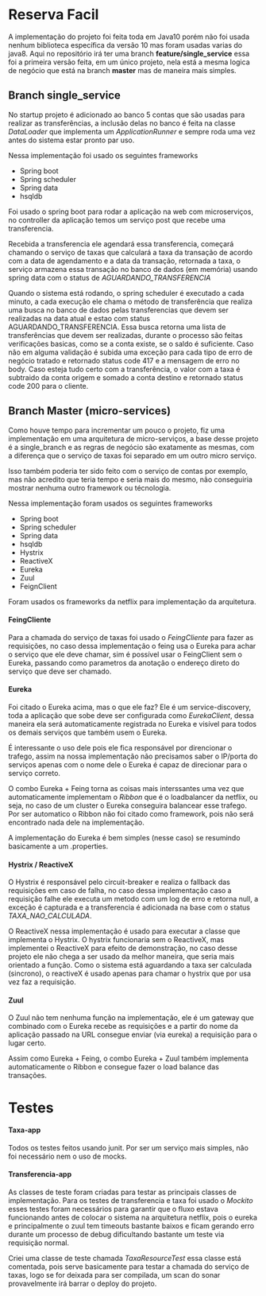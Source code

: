 # Reserva Facil

A implementação do projeto foi feita toda em Java10 porém não foi usada nenhum biblioteca específica da versão 10 mas foram usadas varias do java8.
Aqui no repositório irá ter uma branch  **feature/single_service** essa foi a primeira versão feita, em um único projeto, nela está a mesma logica de negócio que está na branch **master** mas de maneira mais simples. 

## Branch single_service

No startup projeto é adicionado ao banco 5 contas que são usadas para realizar as transferências, a inclusão delas no banco é feita na classe *DataLoader* que implementa um *ApplicationRunner* e sempre roda uma vez antes do sistema estar pronto par uso.

Nessa implementação foi usado os seguintes frameworks
* Spring boot
* Spring scheduler
* Spring data
* hsqldb

Foi usado o spring boot para rodar a aplicação na web com microserviços, no controller da aplicação temos um serviço post que recebe uma transferencia.

Recebida a transferencia ele agendará essa transferencia, começará chamando o serviço de taxas que calculará a taxa da transação de acordo com a data de agendamento e a data da transação, retornada a taxa, o serviço armazena essa transação no banco de dados (em memória) usando spring data com o status de *AGUARDANDO_TRANSFERENCIA*

Quando o sistema está rodando, o spring scheduler é executado a cada minuto, a cada execução ele chama o método de transferência que realiza uma busca no banco de dados pelas transferencias que devem ser realizadas na data atual e estao com status AGUARDANDO_TRANSFERENCIA. 
Essa busca retorna uma lista de transferências que devem ser realizadas, durante o processo são feitas verificações basicas, como se a conta existe, se o saldo é suficiente. 
Caso não em alguma validação é subida uma exceção para cada tipo de erro de negócio tratado e retornado status code 417 e a mensagem de erro no body.
Caso esteja tudo certo com a transferência, o valor com a taxa é subtraido da conta origem e somado a conta destino e retornado status code 200 para o cliente.

## Branch Master (micro-services)

Como houve tempo para incrementar um pouco o projeto, fiz uma implementação em uma arquitetura de micro-serviços, a base desse projeto é a single_branch e as regras de negócio são exatamente as mesmas, com a diferença que o serviço de taxas foi separado em um outro micro serviço. 

Isso também poderia ter sido feito com o serviço de contas por exemplo, mas não acredito que teria tempo e seria mais do mesmo, não conseguiria mostrar nenhuma outro framework ou técnologia.

Nessa implementação foram usados os seguintes frameworks
* Spring boot
* Spring scheduler
* Spring data
* hsqldb
* Hystrix
* ReactiveX
* Eureka
* Zuul
* FeignClient

Foram usados os frameworks da netflix para implementação da arquitetura. 
#### FeingCliente
Para a chamada do serviço de taxas foi usado o *FeingCliente* para fazer as requisições, no caso dessa implementação o feing usa o Eureka para achar o serviço que ele deve chamar, sim é possível usar o FeingClient sem o Eureka, passando como parametros da anotação o endereço direto do serviço que deve ser chamado.

#### Eureka
Foi citado o Eureka acima, mas o que ele faz? Ele é um service-discovery, toda a aplicação que sobe deve ser configurada como *EurekaClient*, dessa maneira ela será automaticamente registrada no Eureka e visível para todos os demais serviços que também usem o Eureka. 

É interessante o uso dele pois ele fica responsável por direncionar o trafego, assim na nossa implementação não precisamos saber o IP/porta do serviços apenas com o nome dele o Eureka é capaz de direcionar para o serviço correto.

O combo Eureka + Feing torna as coisas mais interssantes uma vez que automaticamente implementam o *Ribbon* que é o loadbalancer da netflix, ou seja, no caso de um cluster o Eureka conseguira balancear esse trafego.  Por ser automatico o Ribbon não foi citado como framework, pois não será encontrado nada dele na implementação.

A implementação do Eureka é bem simples (nesse caso) se resumindo basicamente a um .properties.

#### Hystrix / ReactiveX

O Hystrix é responsável pelo circuit-breaker e realiza o fallback das requisições em caso de falha, no caso dessa implementação caso a requisição falhe ele executa um metodo com um log de erro e retorna null, a exceção é capturada e a transferencia é adicionada na base com o status *TAXA_NAO_CALCULADA*.

O ReactiveX nessa implementação é usado para executar a classe que implementa o Hystrix. O hystrix funcionaria sem o ReactiveX, mas implementei o ReactiveX para efeito de demonstração, no caso desse projeto ele não chega a ser usado da melhor maneira, que seria mais orientado a função. Como o sistema está aguardando a taxa ser calculada (sincrono), o reactiveX é usado apenas para chamar o hystrix que por usa vez faz a requisição.

#### Zuul
O Zuul não tem nenhuma função na implementação, ele é um gateway que combinado com o Eureka recebe as requisições e a partir do nome da aplicação passado na URL consegue enviar (via eureka) a requisição para o lugar certo. 

Assim como Eureka + Feing, o combo Eureka + Zuul também implementa automaticamente o Ribbon e consegue fazer o load balance das transações.

# Testes

#### Taxa-app
Todos os testes feitos usando junit. Por ser um serviço mais simples, não foi necessário nem o uso de mocks.

#### Transferencia-app
As classes de teste foram criadas para testar as principais classes de implementação. 
Para os testes de transferencia e taxa foi usado o *Mockito* esses testes foram necessários para garantir que o fluxo estava funcionando antes de colocar o sistema na arquitetura netflix, pois o eureka e principalmente o zuul tem timeouts bastante baixos e ficam gerando erro durante um processo de debug dificultando bastante um teste via requisição normal.

Criei uma classe de teste chamada *TaxaResourceTest* essa classe está comentada, pois serve basicamente para testar a chamada do serviço de taxas, logo se for deixada para ser compilada, um scan do sonar provavelmente irá barrar o deploy do projeto.   